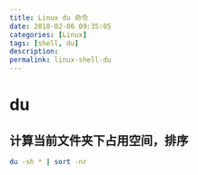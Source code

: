 ```yaml
---
title: Linux du 命令
date: 2018-02-06 09:35:05
categories: [Linux]
tags: [shell, du]
description:
permalink: linux-shell-du
---
```


# du
## 计算当前文件夹下占用空间，排序
```bash
du -sh * | sort -nr
```
